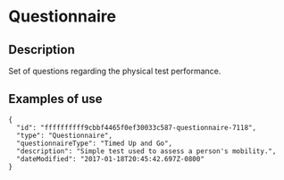 # Questionnaire

## Description

Set of questions regarding the physical test performance.

## Examples of use

```
{
  "id": "ffffffffff9cbbf4465f0ef30033c587-questionnaire-7118",
  "type": "Questionnaire",
  "questionnaireType": "Timed Up and Go",
  "description": "Simple test used to assess a person's mobility.",
  "dateModified": "2017-01-18T20:45:42.697Z-0800"
}
```
